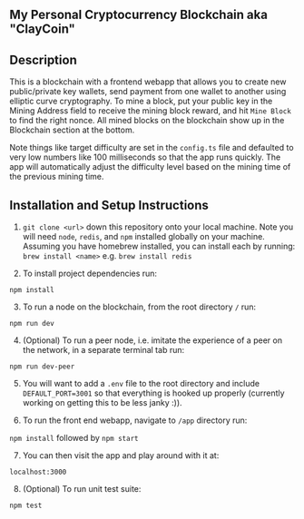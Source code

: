 ## My Personal Cryptocurrency Blockchain aka "ClayCoin"

## Description

This is a blockchain with a frontend webapp that allows you to create new public/private key wallets, send payment from one wallet to another using elliptic curve cryptography. To mine a block, put your public key in the Mining Address field to receive the mining block reward, and hit `Mine Block` to find the right nonce. All mined blocks on the blockchain show up in the Blockchain section at the bottom. 

Note things like target difficulty are set in the `config.ts` file and defaulted to very low numbers like 100 milliseconds so that the app runs quickly. The app will automatically adjust the difficulty level based on the mining time of the previous mining time.

## Installation and Setup Instructions

1. `git clone <url>` down this repository onto your local machine. Note you will need `node`, `redis`, and `npm` installed globally on your machine. Assuming you have homebrew installed, you can install each by running: `brew install <name>` e.g. `brew install redis`

2. To install project dependencies run:

`npm install`

3. To run a node on the blockchain, from the root directory `/` run:

`npm run dev`

4. (Optional) To run a peer node, i.e. imitate the experience of a peer on the network, in a separate terminal tab run:

`npm run dev-peer`

5. You will want to add a `.env` file to the root directory and include `DEFAULT_PORT=3001` so that everything is hooked up properly (currently working on getting this to be less janky :)). 

6. To run the front end webapp, navigate to `/app` directory run:

`npm install` followed by `npm start`

7. You can then visit the app and play around with it at:

`localhost:3000`

8. (Optional) To run unit test suite:  

`npm test`